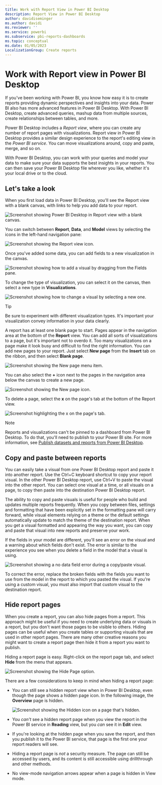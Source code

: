 ```yaml
---
title: Work with Report View in Power BI Desktop
description: Report View in Power BI Desktop
author: davidiseminger
ms.author: davidi
ms.reviewer: ''
ms.service: powerbi
ms.subservice: pbi-reports-dashboards
ms.topic: conceptual
ms.date: 01/05/2023
LocalizationGroup: Create reports
---
```

# Work with Report view in Power BI Desktop

If you've been working with Power BI, you know how easy it is to create reports providing dynamic perspectives and insights into your data. Power BI also has more advanced features in Power BI Desktop. With Power BI Desktop, create advanced queries, mashup data from multiple sources, create relationships between tables, and more.

Power BI Desktop includes a *Report view*, where you can create any number of report pages with visualizations. Report view in Power BI Desktop provides a similar design experience to the report's editing view in the *Power BI service*. You can move visualizations around, copy and paste, merge, and so on.

With Power BI Desktop, you can work with your queries and model your data to make sure your data supports the best insights in your reports. You can then save your Power BI Desktop file wherever you like, whether it's your local drive or to the cloud.

## Let's take a look

When you first load data in Power BI Desktop, you'll see the Report view with a blank canvas, with links to help you add data to your report.

![Screenshot showing Power BI Desktop in Report view with a blank canvas.](media/desktop-report-view/report-view-blank-canvas.png)

You can switch between **Report**, **Data**, and **Model** views by selecting the icons in the left-hand navigation pane:

![Screenshot showing the Report view icon.](media/desktop-report-view/pbi_reportviewinpbidesigner_changeview.png)

Once you've added some data, you can add fields to a new visualization in the canvas.

![Screenshot showing how to add a visual by dragging from the Fields pane.](media/desktop-report-view/add-visual.png)

To change the type of visualization, you can select it on the canvas, then select a new type in **Visualizations**.

![Screenshot showing how to change a visual by selecting a new one.](media/desktop-report-view/change-visual.png)

> [!TIP]
> Be sure to experiment with different visualization types. It's important your visualization convey information in your data clearly.

A report has at least one blank page to start. Pages appear in the navigation area at the bottom of the **Report** view. You can add all sorts of visualizations to a page, but it's important not to overdo it. Too many visualizations on a page make it look busy and difficult to find the right information. You can add new pages to your report. Just select **New page** from the **Insert** tab on the ribbon, and then select **Blank page**.

![Screenshot showing the New page menu item.](media/desktop-report-view/pbidesignerreportviewnewpage.png)

You can also select the **+** icon next to the pages in the navigation area below the canvas to create a new page.

![Screenshot showing the New page icon.](media/desktop-report-view/new-page-icon.png)

To delete a page, select the **x** on the page's tab at the bottom of the Report view.

![Screenshot highlighting the x on the page's tab.](media/desktop-report-view/pbi_reportviewinpbidesigner_deletepage.png)

> [!NOTE]
> Reports and visualizations can't be pinned to a dashboard from Power BI Desktop. To do that, you'll need to publish to your Power BI site. For more information, see [Publish datasets and reports from Power BI Desktop](desktop-upload-desktop-files.md).

## Copy and paste between reports

You can easily take a visual from one Power BI Desktop report and paste it into another report. Use the Ctrl+C keyboard shortcut to copy your report visual. In the other Power BI Desktop report, use Ctrl+V to paste the visual into the other report. You can select one visual at a time, or all visuals on a page, to copy then paste into the destination Power BI Desktop report.

The ability to copy and paste visuals is useful for people who build and updates multiple reports frequently. When you copy between files, settings and formatting that have been explicitly set in the formatting pane will carry forward, while visual elements relying on a theme or the default settings automatically update to match the theme of the destination report. When you get a visual formatted and appearing the way you want, you can copy and paste that visual into new reports and preserve your work.

If the fields in your model are different, you'll see an error on the visual and a warning about which fields don't exist. The error is similar to the experience you see when you delete a field in the model that a visual is using.

![Screenshot showing a no data field error during a copy/paste visual.](media/desktop-report-view/report-view_07.png)

To correct the error, replace the broken fields with the fields you want to use from the model in the report to which you pasted the visual. If you're using a custom visual, you must also import that custom visual to the destination report.

## Hide report pages

When you create a report, you can also hide pages from a report. This approach might be useful if you need to create underlying data or visuals in a report, but you don't want those pages to be visible to others. Hiding pages can be useful when you create tables or supporting visuals that are used in other report pages. There are many other creative reasons you might want to create a report page then hide it from a report you want to publish.

Hiding a report page is easy. Right-click on the report page tab, and select **Hide** from the menu that appears.

![Screenshot showing the Hide Page option.](media/desktop-report-view/report-view_05.png)

There are a few considerations to keep in mind when hiding a report page:

* You can still see a hidden report view when in Power BI Desktop, even though the page shows a hidden page icon. In the following image, the **Overview** page is hidden.

  ![Screenshot showing the Hidden icon on a page that's hidden.](media/desktop-report-view/report-view_06.png)

* You *can't* see a hidden report page when you view the report in the Power BI service in **Reading** view, but you *can* see it in **Edit** view.

* If you're looking at the hidden page when you save the report, and then you publish it to the Power BI service, that page is the first one your report readers will see.

* Hiding a report page is *not* a security measure. The page can still be accessed by users, and its content is still accessible using drillthrough and other methods.

* No view-mode navigation arrows appear when a page is hidden in View mode.
